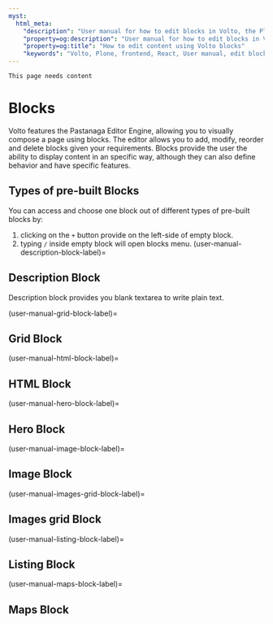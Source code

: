 ```yaml
---
myst:
  html_meta:
    "description": "User manual for how to edit blocks in Volto, the Plone 6 frontend."
    "property=og:description": "User manual for how to edit blocks in Volto, the Plone 6 frontend."
    "property=og:title": "How to edit content using Volto blocks"
    "keywords": "Volto, Plone, frontend, React, User manual, edit blocks"
---
```


```{todo}
This page needs content
```

# Blocks
Volto features the Pastanaga Editor Engine, allowing you to visually compose a page using blocks. The editor allows you to add, modify, reorder and delete blocks given your requirements. Blocks provide the user the ability to display content in an specific way, although they can also define behavior and have specific features.

## Types of pre-built Blocks

You can access and choose one block out of different types of pre-built blocks by:
1. clicking on the `+` button provide on the left-side of empty block.
2. typing `/` inside empty block will open blocks menu.
(user-manual-description-block-label)=

## Description Block

Description block provides you blank textarea to write plain text. 

(user-manual-grid-block-label)=

## Grid Block

(user-manual-html-block-label)=

## HTML Block

(user-manual-hero-block-label)=

## Hero Block

(user-manual-image-block-label)=

## Image Block

(user-manual-images-grid-block-label)=

## Images grid Block

(user-manual-listing-block-label)=

## Listing Block

(user-manual-maps-block-label)=

## Maps Block
